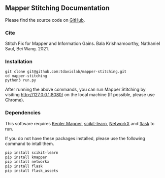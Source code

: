 ## Mapper Stitching Documentation

<!-- Mapper Interactive is a web-based framework for interactive analysis and visualization of high-dimensional point cloud data built upon the Mapper algorithm. It is an open source software released under the MIT License. -->

<!-- The Mapper algorithm is a tool from topological data analysis first introduced by Gurjeet Singh, Facundo Mémoli and Gunnar Carlsson in 2007 (http://dx.doi.org/10.2312/SPBG/SPBG07/091-100). -->

Please find the source code on [GitHub](https://github.com/tdavislab/mapper-stitching).

### Cite

Stitch Fix for Mapper and Information Gains. Bala Krishnamoorthy, Nathaniel Saul, Bei Wang. 2021.

<!-- ### Video -->

<!-- [![Screenshot of video](video-teaser.png)](https://www.youtube.com/watch?v=z2VEkv1apF8) -->

### Installation
```shell
git clone git@github.com:tdavislab/mapper-stitching.git
cd mapper-stitching
python3 run.py
```

After running the above commands, you can run Mapper Stitching by visiting http://127.0.0.1:8080/ on the local machine (If possible, please use Chrome).

### Dependencies
This software requires [Kepler Mapper](https://kepler-mapper.scikit-tda.org/), [scikit-learn](https://scikit-learn.org/stable/), [NetworkX](https://networkx.github.io/) and [flask](https://flask.palletsprojects.com/en/1.1.x/) to run.

If you do not have these packages installed, please use the following command to intall them.

```bash
pip install scikit-learn
pip install kmapper
pip install networkx
pip install flask
pip install flask_assets
```

<!-- To perform linear regression, please also make sure you have [statsmodels](https://www.statsmodels.org/stable/index.html) installed. -->
<!-- ```bash
pip install statsmodels
``` -->
